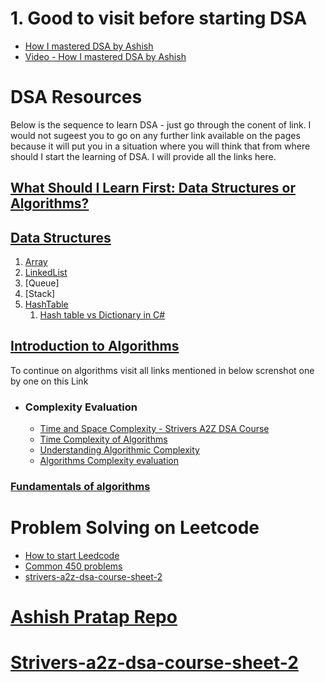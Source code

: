 # 1. Good to visit before starting DSA
- [How I mastered DSA by Ashish](https://blog.algomaster.io/p/how-i-mastered-data-structures-and-algorithms)
- [Video - How I mastered DSA by Ashish](https://www.youtube.com/watch?v=F-ao3Q6I2Fc)

# DSA Resources
Below is the sequence to learn DSA - just go through the conent of link. I would not sugeest you to go on any further link available on the pages because it will put you in a situation where you will think that from where should I start the learning of DSA. I will provide all the links here.
## [What Should I Learn First: Data Structures or Algorithms?](https://www.geeksforgeeks.org/what-should-i-learn-first-data-structures-or-algorithms/)
## [Data Structures](https://www.geeksforgeeks.org/data-structures/?ref=shm)
1. [Array]()
2. [LinkedList]()
3. [Queue]
4. [Stack]
5. [HashTable]()
    1. [Hash table vs Dictionary in C#](https://learn.microsoft.com/en-us/dotnet/standard/collections/hashtable-and-dictionary-collection-types)
## [Introduction to Algorithms](https://www.geeksforgeeks.org/introduction-to-algorithms/?ref=roadmap)
To continue on algorithms visit all links mentioned in below screnshot one by one on this Link
- ### Complexity Evaluation
  - [Time and Space Complexity - Strivers A2Z DSA Course](https://www.youtube.com/watch?v=FPu9Uld7W-E)
  - [Time Complexity of Algorithms](https://tekolio.com/time-complexity-of-algorithms-explained-with-examples/)
  - [Understanding Algorithmic Complexity](https://blog.algomaster.io/p/57bd4963-462f-4294-a972-4012691fc729)
  - [Algorithms Complexity evaluation](https://suvankar.medium.com/algorithms-complexity-evaluation-d7478bc95b92)
### [Fundamentals of algorithms](https://www.geeksforgeeks.org/fundamentals-of-algorithms/#introduction-to-algorithms)

# Problem Solving on Leetcode
- [How to start Leedcode](https://www.youtube.com/watch?v=Nx4bvwU0DqE)
- [Common 450 problems](https://www.geeksforgeeks.org/dsa-sheet-by-love-babbar/)
- [strivers-a2z-dsa-course-sheet-2](https://takeuforward.org/strivers-a2z-dsa-course/strivers-a2z-dsa-course-sheet-2)

# [Ashish Pratap Repo](https://github.com/ashishps1/awesome-leetcode-resources?tab=readme-ov-file)
# [Strivers-a2z-dsa-course-sheet-2](https://takeuforward.org/strivers-a2z-dsa-course/strivers-a2z-dsa-course-sheet-2)
